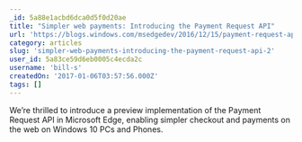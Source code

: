 ```yaml
---
_id: 5a88e1acbd6dca0d5f0d20ae
title: "Simpler web payments: Introducing the Payment Request API"
url: 'https://blogs.windows.com/msedgedev/2016/12/15/payment-request-api-edge/'
category: articles
slug: 'simpler-web-payments-introducing-the-payment-request-api-2'
user_id: 5a83ce59d6eb0005c4ecda2c
username: 'bill-s'
createdOn: '2017-01-06T03:57:56.000Z'
tags: []
---
```


We’re thrilled to introduce a preview implementation of the Payment Request API in Microsoft Edge, enabling simpler checkout and payments on the web on Windows 10 PCs and Phones.
